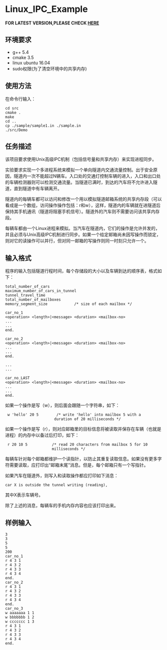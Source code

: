 # Linux_IPC_Example

**FOR LATEST VERSION,PLEASE CHECK [HERE](https://github.com/cow8/Linux_IPC_Example)**

## 环境要求
- g++ 5.4
- cmake 3.5
- linux ubuntu 16.04
- sudo权限(为了清空环境中的共享内存)
## 使用方法
在命令行输入：
```{bash}
cd src
cmake .
make
cd ..
cp ./sample/sample1.in ./sample.in
./src/Demo
```

## 任务描述
该项目要求使用Unix高级IPC机制（包括信号量和共享内存）来实现进程同步。

实验要求实现一个多进程系统来模拟一个单向隧道内交通流量控制。出于安全原因，隧道内一次不能超过N辆车。入口处的交通灯控制车辆的进入，入口和出口处的车辆检测器则可以检测交通流量。当隧道已满时，到达的汽车将不允许进入隧道，直到隧道中有车辆离开。

隧道内的每辆车都可以访问和修改一个用以模拟隧道邮箱系统的共享内存段（可以看成是一个数组，访问操作操作包括：r和w），这样，隧道内的车辆就在进隧道后保持其手机通讯（隧道将阻塞手机信号）。隧道外的汽车则不需要访问该共享内存段。

每辆车都由一个Linux进程来模拟。当汽车在隧道内，它们的操作是允许并发的，并且必须与Unix高级IPC机制进行同步。如果一个给定邮箱尚未因写操作而锁定，则对它的读操作可以并行，但对同一邮箱的写操作则同一时刻只允许一个。
## 输入格式
程序的输入包括隧道行程时间，每个存储段的大小以及车辆到达的顺序表，格式如下：
```
total_number_of_cars
maximum_number_of_cars_in_tunnel
tunnel_travel_time
total_number_of_mailboxes
memory_segment_size            /* size of each mailbox */

car_no_1
<operation> <length>|<message> <duration> <mailbox-no>
...
...
end.

car_no_2
<operation> <length>|<message> <duration> <mailbox-no>
...
...
end.

...
...

car_no_LAST
<operation> <length>|<message> <duration> <mailbox-no>
...
...
end.
```

如果一个操作是写（w），则后面会跟随一个字符串，如下：
```
 w 'hello' 20 5        /* write 'hello' into mailbox 5 with a
                      duration of 20 milliseconds */
```
如果一个操作是写（r），则对应邮箱里的目标信息将被读取并保存在车辆（也就是进程）的内存中以备过后打印，如下：
```
 r 20 10 5           /* read 20 characters from mailbox 5 for 10
                     milliseconds */
```
每辆车针对每个邮箱都维护一个读指针，以防止其重复读取信息。如果没有更多字符需要读取，应打印出“邮箱末尾”消息。但是，每个邮箱只有一个写指针。

如果汽车在隧道外，则写入和读取操作都应打印如下消息：
```
car X is outside the tunnel writing (reading),
```
其中X表示车辆号。

除了上述的消息，每辆车的手机内存内容也应该打印出来。
## 样例输入
```
3
3
5
5
200
car_no_1
r 4 3 1
r 4 3 2
r 4 3 3
r 4 3 4
end.
car_no_2
r 4 3 1
r 4 3 2
r 4 3 3
r 4 3 4
end.
car_no_3
w aaaaaaa 1 1
w bbbbbbb 1 2
w ccccccc 1 3
r 4 3 1
r 4 3 2
r 4 3 3
r 4 3 4
end.
```
